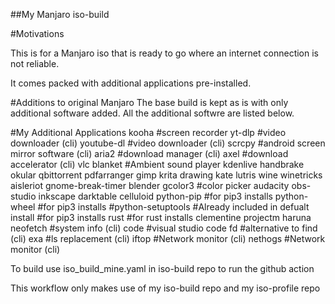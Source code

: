 ##My Manjaro iso-build

#Motivations

This is for a Manjaro iso that is ready to go where an internet connection is not reliable.

It comes packed with additional applications pre-installed.

#Additions to original Manjaro
The base build is kept as is with only additional software added.
All the additional softwre are listed below.

#My Additional Applications
kooha               #screen recorder
yt-dlp              #video downloader (cli)
youtube-dl          #video downloader (cli)
scrcpy              #android screen mirror software (cli)
aria2               #download manager (cli)
axel                #download accelerator (cli)
vlc
blanket             #Ambient sound player
kdenlive
handbrake
okular
qbittorrent
pdfarranger
gimp
krita
drawing
kate
lutris
wine
winetricks
aisleriot
gnome-break-timer
blender
gcolor3               #color picker
audacity
obs-studio
inkscape
darktable
celluloid
python-pip            #for pip3 installs
python-wheel          #for pip3 installs
#python-setuptools    #Already included in defualt install #for pip3 installs
rust                   #for rust installs
clementine
projectm
haruna
neofetch              #system info (cli)
code                  #visual studio code
fd                    #alternative to find (cli)
exa                   #ls replacement (cli)
iftop                 #Network monitor (cli)
nethogs               #Network monitor (cli)

To build use iso_build_mine.yaml in iso-build repo to run the github action

This workflow only makes use of my iso-build repo and my iso-profile repo
